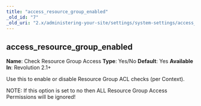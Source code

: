 ```yaml
---
title: "access_resource_group_enabled"
_old_id: "7"
_old_uri: "2.x/administering-your-site/settings/system-settings/access_resource_group_enabled"
---
```


## access\_resource\_group\_enabled

**Name**: Check Resource Group Access
**Type**: Yes/No
**Default**: Yes
**Available In**: Revolution 2.1+

Use this to enable or disable Resource Group ACL checks (per Context).

NOTE: If this option is set to no then ALL Resource Group Access Permissions will be ignored!